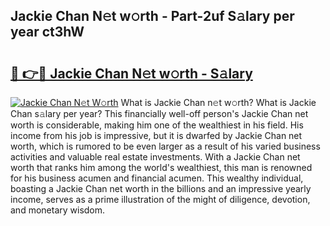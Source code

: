 ## Jackie Chan N𝚎t w𝚘rth - Part-2uf S𝚊lary per year ct3hW

# <h2><a href="http://gc0waz.nevu.top/?p=Jackie+Chan">🔗 👉🔴 Jackie Chan N𝚎t w𝚘rth - S𝚊lary</a></h2>

[![Jackie Chan N𝚎t W𝚘rth](https://i.imgur.com/Oavwk0R.jpeg)](http://gc0waz.nevu.top/?p=Jackie+Chan)
What is Jackie Chan n𝚎t w𝚘rth? What is Jackie Chan s𝚊lary per year?
This financially well-off person's Jackie Chan net worth is considerable, making him one of the wealthiest in his field. His income from his job is impressive, but it is dwarfed by Jackie Chan net worth, which is rumored to be even larger as a result of his varied business activities and valuable real estate investments. With a Jackie Chan net worth that ranks him among the world's wealthiest, this man is renowned for his business acumen and financial acumen. This wealthy individual, boasting a Jackie Chan net worth in the billions and an impressive yearly income, serves as a prime illustration of the might of diligence, devotion, and monetary wisdom.
